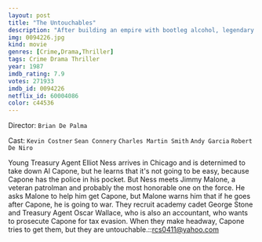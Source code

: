 ```yaml
---
layout: post
title: "The Untouchables"
description: "After building an empire with bootleg alcohol, legendary crime boss Al Capone rules Chicago with an iron fist. Though Prohibition Agent Eliot Ness attempts to take Capone down, even his best efforts fail due to widespread corruption within the Windy City's police force. Recruiting an elite group of lawmen who won't be swayed by bribes or fear, including Irish-American cop Jimmy Malone, Ness renews his determination to bring Capone to justice..."
img: 0094226.jpg
kind: movie
genres: [Crime,Drama,Thriller]
tags: Crime Drama Thriller 
year: 1987
imdb_rating: 7.9
votes: 271933
imdb_id: 0094226
netflix_id: 60004086
color: c44536
---
```

Director: `Brian De Palma`  

Cast: `Kevin Costner` `Sean Connery` `Charles Martin Smith` `Andy Garcia` `Robert De Niro` 

Young Treasury Agent Elliot Ness arrives in Chicago and is deternimed to take down Al Capone, but he learns that it's not going to be easy, because Capone has the police in his pocket. But Ness meets Jimmy Malone, a veteran patrolman and probably the most honorable one on the force. He asks Malone to help him get Capone, but Malone warns him that if he goes after Capone, he is going to war. They recruit academy cadet George Stone and Treasury Agent Oscar Wallace, who is also an accountant, who wants to prosecute Capone for tax evasion. When they make headway, Capone tries to get them, but they are untouchable.::rcs0411@yahoo.com